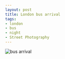 ```yaml
---
layout: post
title: London bus arrival
tags:
- london
- bus
- night
- Street Photography
---
```

![bus arrival](http://farm8.staticflickr.com/7372/9226050360_083dec6794_o.jpg)

